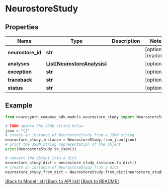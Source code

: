 # NeurostoreStudy


## Properties

Name | Type | Description | Notes
------------ | ------------- | ------------- | -------------
**neurostore_id** | **str** |  | [optional] [readonly] 
**analyses** | [**List[NeurostoreAnalysis]**](NeurostoreAnalysis.md) |  | [optional] 
**exception** | **str** |  | [optional] 
**traceback** | **str** |  | [optional] 
**status** | **str** |  | [optional] 

## Example

```python
from neurosynth_compose_sdk.models.neurostore_study import NeurostoreStudy

# TODO update the JSON string below
json = "{}"
# create an instance of NeurostoreStudy from a JSON string
neurostore_study_instance = NeurostoreStudy.from_json(json)
# print the JSON string representation of the object
print(NeurostoreStudy.to_json())

# convert the object into a dict
neurostore_study_dict = neurostore_study_instance.to_dict()
# create an instance of NeurostoreStudy from a dict
neurostore_study_from_dict = NeurostoreStudy.from_dict(neurostore_study_dict)
```
[[Back to Model list]](../README.md#documentation-for-models) [[Back to API list]](../README.md#documentation-for-api-endpoints) [[Back to README]](../README.md)


